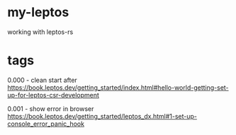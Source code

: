 # my-leptos
working with leptos-rs

# tags

0.000 - clean start after https://book.leptos.dev/getting_started/index.html#hello-world-getting-set-up-for-leptos-csr-development

0.001 - show error in browser https://book.leptos.dev/getting_started/leptos_dx.html#1-set-up-console_error_panic_hook
